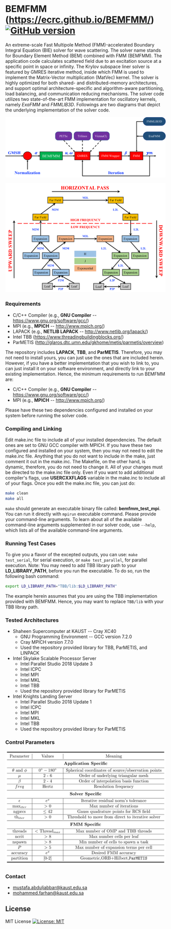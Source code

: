 # BEMFMM (https://ecrc.github.io/BEMFMM/) [![GitHub version](https://badge.fury.io/gh/ecrc%2FBEMFMM.svg)](https://badge.fury.io/gh/ecrc%2FBEMFMM) #

An extreme-scale Fast Multipole Method (FMM)-accelerated Boundary Integral Equation (BIE) solver for wave scattering. The solver name stands for Boundary Element Method (BEM) combined with FMM (BEMFMM). The application code calculates scattered field due to an excitation source at a specific point in space or infinity. The Krylov subspace liner solver is featured by GMRES iterative method, inside which FMM is used to implement the Matrix-Vector multiplication (MatVec) kernel. The solver is highly optimized for both shared- and distributed-memory architectures, and support optimal architecture-specific and algorithm-aware partitioning, load balancing, and communication reducing mechanisms. The solver code utilizes two state-of-the-art FMM implementation for oscillatory kernels, namely *ExaFMM* and *FMMLIB3D*. Followings are two diagrams that depict the underlying implementation of the solver code.

![Image of BEMFMM workflow](img/workflow.png)

![Image of the implemented FMM](img/fmmG.png)

### Requirements ###

* C/C++ Compiler (e.g., **GNU Compiler** -- https://www.gnu.org/software/gcc/)
* MPI  (e.g., **MPICH** -- http://www.mpich.org/)
* LAPACK (e.g., **NETLIB LAPACK** -- http://www.netlib.org/lapack/)
* Intel TBB (https://www.threadingbuildingblocks.org/)
* ParMETIS (http://glaros.dtc.umn.edu/gkhome/metis/parmetis/overview)

The repository includes **LAPACK**, **TBB**, and **ParMETIS**. Therefore, you may not need to install yours, you can just use the ones that are included herein. However, if you have a better implementation that you wish to link to, you can just install it on your software environment, and directly link to your existing implementation. Hence, the minimum requirements to run BEMFMM are:

* C/C++ Compiler (e.g., **GNU Compiler** -- https://www.gnu.org/software/gcc/)
* MPI  (e.g., **MPICH** -- http://www.mpich.org/)

Please have these two dependencies configured and installed on your system before running the solver code.

### Compiling and Linking ###

Edit make.inc file to include all of your installed dependencies. The default ones are set to GNU GCC compiler with MPICH. If you have these two configured and installed on your system, then you may not need to edit the make.inc file. Anything that you do not want to include in the make, just comment it out in the make.inc. The Makefile, on the other hand, is dynamic, therefore, you do not need to change it. All of your changes must be directed to the make.inc file only. Even if you want to add additional compiler's flags, use **USERCXXFLAGS** variable in the make.inc to include all of your flags. Once you edit the make.inc file, you can just do:

```bash
make clean
make all
```

`make` should generate an executable binary file called: **bemfmm_test_mpi**. You can run it directly with `mpirun` executable command. Please provide your command-line arguments. To learn about all of the available command-line arguments supplemented in our solver code, use `--help`, which lists all of the available command-line arguments.

### Running Test Cases ###

To give you a flavor of the excepted outputs, you can use: `make test_serial`, for serial execution, or `make test_parallel`, for parallel execution. Note: You may need to add TBB library path to your **LD_LIBRARY_PATH**, before you run the executable. To do so, run the following bash command:

```bash
export LD_LIBRARY_PATH="TBB/lib:$LD_LIBRARY_PATH"
```

The example herein assumes that you are using the TBB implementation provided with BEMFMM. Hence, you may want to replace `TBB/lib` with your TBB libray path.

### Tested Architectures ###

* Shaheen Supercomputer at KAUST -- Cray XC40
  * GNU Programming Environment -- GCC version 7.2.0
  * Cray MPICH version 7.7.0
  * Used the repository provided library for TBB, ParMETIS, and LINPACK
* Intel Skylake Scalable Processor Server
  * Intel Parallel Studio 2018 Update 3
  * Intel ICPC
  * Intel MPI
  * Intel MKL
  * Intel TBB
  * Used the repository provided library for ParMETIS
* Intel Knights Landing Server
  * Intel Parallel Studio 2018 Update 1
  * Intel ICPC
  * Intel MPI
  * Intel MKL
  * Intel TBB
  * Used the repository provided library for ParMETIS

### Control Parameters ###

![Image of the Control Parameters](img/parameters.png)

### Contact ###

* mustafa.abduljabbar@kaust.edu.sa
* mohammed.farhan@kaust.edu.sa

## License ###

MIT License [![License: MIT](https://img.shields.io/badge/License-MIT-yellow.svg)](https://opensource.org/licenses/MIT)
